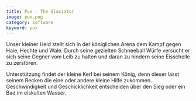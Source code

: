 ```yaml
---
title: Pux - The Glaciator
image: pux.png
category: software
keyword: pux
---
```

Unser kleiner Held stellt sich in der königlichen Arena dem Kampf gegen Haie, Hechte und Wale. Durch seine gezielten Schneeball Würfe versucht er sich seine Gegner vom Leib zu halten und daran zu hindern seine Eisscholle zu zerstören.

Unterstützung findet der kleine Kerl bei seinem König, denn dieser lässt seinem Recken die eine oder andere kleine Hilfe zukommen. Geschwindigkeit und Geschicklichkeit entscheiden über den Sieg oder ein Bad im eiskalten Wasser.
